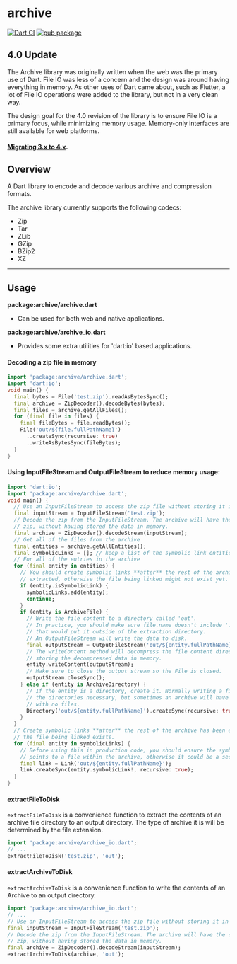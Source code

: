 # archive
[![Dart CI](https://github.com/brendan-duncan/archive/actions/workflows/build.yaml/badge.svg)](https://github.com/brendan-duncan/archive/actions/workflows/build.yaml)
[![pub package](https://img.shields.io/pub/v/archive.svg)](https://pub.dev/packages/archive)

## 4.0 Update

The Archive library was originally written when the web was the primary use of Dart. File IO was less of a concern
and the design was around having everything in memory. As other uses of Dart came about, such as Flutter, a lot
of File IO operations were added to the library, but not in a very clean way.

The design goal for the 4.0 revision of the library is to ensure File IO is a primary focus, while minimizing memory
usage. Memory-only interfaces are still available for web platforms.

#### [Migrating 3.x to 4.x](doc/migrating_3_to_4.md).

## Overview

A Dart library to encode and decode various archive and compression formats.

The archive library currently supports the following codecs:

- Zip
- Tar
- ZLib
- GZip
- BZip2
- XZ

---

## Usage

**package:archive/archive.dart**
* Can be used for both web and native applications.

**package:archive/archive_io.dart**
  * Provides some extra utilities for 'dart:io' based applications.


#### Decoding a zip file in memory

```dart
import 'package:archive/archive.dart';
import 'dart:io';
void main() {
  final bytes = File('test.zip').readAsBytesSync();
  final archive = ZipDecoder().decodeBytes(bytes);
  final files = archive.getAllFiles();
  for (final file in files) {
    final fileBytes = file.readBytes();
    File('out/${file.fullPathName}')
      ..createSync(recursive: true)
      ..writeAsBytesSync(fileBytes);
  }
}
```

#### Using InputFileStream and OutputFileStream to reduce memory usage:
```dart
import 'dart:io';
import 'package:archive/archive.dart';
void main() {
  // Use an InputFileStream to access the zip file without storing it in memory.
  final inputStream = InputFileStream('test.zip');
  // Decode the zip from the InputFileStream. The archive will have the contents of the
  // zip, without having stored the data in memory. 
  final archive = ZipDecoder().decodeStream(inputStream);
  // Get all of the files from the archive
  final entities = archive.getAllEntities();
  final symbolicLinks = []; // keep a list of the symbolic link entities, if any.
  // For all of the entries in the archive
  for (final entity in entities) {
    // You should create symbolic links **after** the rest of the archive has been
    // extracted, otherwise the file being linked might not exist yet.
    if (entity.isSymbolicLink) {
      symbolicLinks.add(entity);
      continue;
    }
    if (entity is ArchiveFile) {
      // Write the file content to a directory called 'out'.
      // In practice, you should make sure file.name doesn't include '..' paths
      // that would put it outside of the extraction directory.
      // An OutputFileStream will write the data to disk.
      final outputStream = OutputFileStream('out/${entity.fullPathName}');
      // The writeContent method will decompress the file content directly to disk without
      // storing the decompressed data in memory. 
      entity.writeContent(outputStream);
      // Make sure to close the output stream so the File is closed.
      outputStream.closeSync();
    } else if (entity is ArchiveDirectory) {
      // If the entity is a directory, create it. Normally writing a file will create
      // the directories necessary, but sometimes an archive will have an empty directory
      // with no files.
      Directory('out/${entity.fullPathName}').createSync(recursive: true);
    }
  }
  // Create symbolic links **after** the rest of the archive has been extracted to make sure
  // the file being linked exists.
  for (final entity in symbolicLinks) {
    // Before using this in production code, you should ensure the symbolicLink path
    // points to a file within the archive, otherwise it could be a security issue.
    final link = Link('out/${entity.fullPathName}');
    link.createSync(entity.symbolicLink!, recursive: true);
  }
}
```
#### extractFileToDisk
`extractFileToDisk` is a convenience function to extract the contents of
an archive file directory to an output directory.
The type of archive it is will be determined by the file extension.
```dart
import 'package:archive/archive_io.dart';
// ...
extractFileToDisk('test.zip', 'out');
```
#### extractArchiveToDisk
`extractArchiveToDisk` is a convenience function to write the contents of an Archive
to an output directory.
```dart
import 'package:archive/archive_io.dart';
// ...
// Use an InputFileStream to access the zip file without storing it in memory.
final inputStream = InputFileStream('test.zip');
// Decode the zip from the InputFileStream. The archive will have the contents of the
// zip, without having stored the data in memory. 
final archive = ZipDecoder().decodeStream(inputStream);
extractArchiveToDisk(archive, 'out');
```
